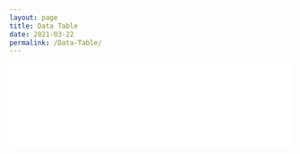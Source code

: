 ```yaml
---
layout: page
title: Data Table 
date: 2021-03-22
permalink: /Data-Table/
---
```


<embed src= "/assets/images/2021-03-22-Data.pdf" type="application/pdf" width="100%"> 